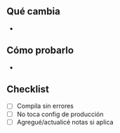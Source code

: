 ## Qué cambia
-

## Cómo probarlo
-

## Checklist
- [ ] Compila sin errores
- [ ] No toca config de producción
- [ ] Agregué/actualicé notas si aplica
